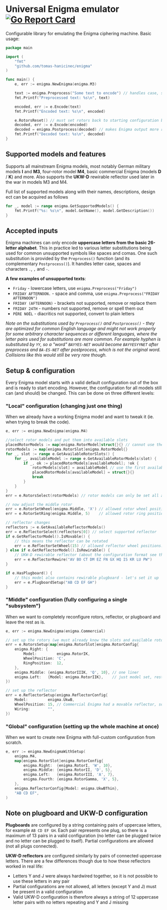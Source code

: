 # Universal Enigma emulator [![Go Report Card](https://goreportcard.com/badge/github.com/tomas-hanicinec/enigma)](https://goreportcard.com/report/github.com/tomas-hanicinec/enigma)

Configurable library for emulating the Enigma ciphering machine. Basic usage:

```go
package main

import (
	"fmt"
	"github.com/tomas-hanicinec/enigma"
)

func main() {
	e, err := enigma.NewEnigma(enigma.M3)

	text := enigma.Preprocess("Some text to encode") // handles case, spaces, ...
	fmt.Printf("Preprocessed text: %s\n", text)

	encoded, err := e.Encode(text)
	fmt.Printf("Encoded text: %s\n", encoded)

	e.RotorsReset() // must set rotors back to starting configuration before decoding
	decoded, err := e.Encode(encoded)
	decoded = enigma.Postprocess(decoded) // makes Enigma output more readable
	fmt.Printf("Decoded text: %s\n", decoded)
}
```

## Supported models and features

Supports all mainstream Enigma models, most notably German military models **I** and **M3**, four-rotor model **M4**, basic commercial Enigma (models **D** / **K**) and more. Also supports the **UKW-D** rewirable reflector used later in the war in models M3 and M4.

Full list of supported models along with their names, descriptions, design ect can be acquired as follows
```go
for _, model := range enigma.GetSupportedModels() {
    fmt.Printf("%s: %s\n", model.GetName(), model.GetDescription())
}
```

## Accepted inputs

Enigma machines can only encode **uppercase letters from the basic 26-letter alphabet**. This in practice led to various letter substitutions being used for common unsupported symbols like spaces and comas. One such substitution is provided by the `Preprocess()` function (and its complementary `Postprocess()`). It handles letter case, spaces and characters `.`, `,` and `-`.

**A few examples of unsupported texts**:
* `Friday` - lowercase letters, use `enigma.Preprocess("Friday")`
* `FRIDAY AFTERNOON.` - space and comma, use `enigma.Preprocess("FRIDAY AFTERNOON")`
* `FRIDAY (AFTERNOON)` - brackets not supported, remove or replace them
* `FRIDAY 24TH` - numbers not supported, remove or spell them out
* `PÈRE NOËL` - diacritics not supported, convert to plain letters

*Note on the substitutions used by `Preprocess()` and `Postprocess()` - they are optimized for common English language and might not work properly for some arbitrary character sequences or different languages, where the letter pairs used for substitutions are more common. For example hyphen is substituted by `YY`, so a "word" `BAYYES-NET` would become `BAYYESYYNET` after preprocess and `BA-ES-NET` after postprocess, which is not the original word. Collisions like this would still be very rare though.*

## Setup & configuration

Every Enigma model starts with a valid default configuration out of the box and is ready to start encoding. However, the configuration for all models still can (and should) be changed. This can be done on three different levels:

### "Local" configuration (changing just one thing)
When we already have a working Enigma model and want to tweak it (ie. when trying to break the code).
```go
e, err := enigma.NewEnigma(enigma.M4)

//select rotor models and put them into available slots
placedRotorModels := map[enigma.RotorModel]struct{}{} // cannot use the same rotor model twice
rotorModels := map[enigma.RotorSlot]enigma.RotorModel{}
for _, slot := range e.GetAvailableRotorSlots() {
    for _, availableModel := range e.GetAvailableRotorModels(slot) {
        if _, ok := placedRotorModels[availableModel]; !ok {
            rotorModels[slot] = availableModel // use the first available unused rotor model
            placedRotorModels[availableModel] = struct{}{}
            break
		}
    }
}
err = e.RotorsSelect(rotorModels) // rotor models can only be set all at once

// now adjust the middle rotor
err = e.RotorSetWheel(enigma.Middle, 'X') // allowed rotor wheel positions: A-Z
err = e.RotorSetRing(enigma.Middle, 5)    // allowed rotor ring positions: 1-26

// reflector changes
reflectors := e.GetAvailableReflectorModels()
err = e.ReflectorSelect(reflectors[0]) // select supported reflector
if e.GetReflectorModel().IsMovable() {
    // this means the reflector can be rotated
    err = e.ReflectorSetWheel(15) // allowed reflector wheel positions: 1-26
} else if e.GetReflectorModel().IsRewirable() {
    // UKW-D rewirable reflector (about the configuration format see the note bellow)
    err = e.ReflectorRewire("AV BO CT DM EZ FN GX HQ IS KR LU PW")
}

if e.HasPlugboard() {
    // this model also contains rewirable plugboard - let's set it up
    err = e.PlugboardSetup("AB CD EF GH")
}
```

### "Middle" configuration (fully configuring a single "subsystem")
When we want to completely reconfigure rotors, reflector, or plugboard and leave the rest as is.
```go
e, err := enigma.NewEnigma(enigma.Commercial)

// set up the rotors (we must already know the slots and available rotors for the current model)
err = e.RotorsSetup(map[enigma.RotorSlot]enigma.RotorConfig{
    enigma.Right: {
        Model:         enigma.RotorIK,
        WheelPosition: 'C',
        RingPosition:  12,
    },
    enigma.Middle: {enigma.RotorIIIK, 'Q', 10}, // one liner
    enigma.Left:   {Model: enigma.RotorIIK},    // just model set, rest is on default
})

// set up the reflector
err = e.ReflectorSetup(enigma.ReflectorConfig{
    Model:         enigma.UkwB,
    WheelPosition: 15, // Commercial Enigma had a movable reflector, so ok to set position
    Wiring:        "",
})
```
### "Global" configuration (setting up the whole machine at once)
When we want to create new Enigma with full-custom configuration from scratch.
```go
e, err := enigma.NewEnigmaWithSetup(
    enigma.M4,
    map[enigma.RotorSlot]enigma.RotorConfig{
        enigma.Right:  {enigma.RotorI, 'W', 10},
        enigma.Middle: {enigma.RotorII, 'D', 5},
        enigma.Left:   {enigma.RotorIII, 'A', 7},
        enigma.Fourth: {enigma.RotorGamma, 'X', 5},
    },
    enigma.ReflectorConfig{Model: enigma.UkwBThin},
    "AB CD EF",
)
```

## Note on plugboard and UKW-D configuration

**Plugboards** are configured by a string containing pairs of uppercase letters, for example `AB CD EF GH`. Each pair represents one plug, so there is a maximum of 13 pairs in a valid configuration (no letter can be plugged twice and no letter can be plugged to itself). Partial configurations are allowed (not all plugs connected).

**UKW-D reflectors** are configured similarly by pairs of connected uppercase letters. There are a few differences though due to how these reflectors worked in real life:
* Letters Y and J were always hardwired together, so it is not possible to use these letters in any pair
* Partial configurations are not allowed, all letters (except Y and J) must be present in a valid configuration
* Valid UKW-D configuration is therefore always a string of 12 uppercase letter pairs with no letters repeating and Y and J missing

